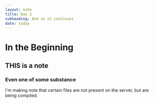 ```yaml
---
layout: note
title: Day 2
subheading: And so it continues
date: today
---
```

# In the Beginning
## THIS is a note
### Even one of some substance

I'm making note that certain files are not present on the server, but are being compiled.
